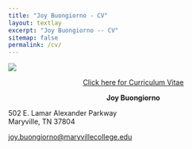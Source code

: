 ```yaml
---
title: "Joy Buongiorno - CV"
layout: textlay
excerpt: "Joy Buongiorno -- CV"
sitemap: false
permalink: /cv/
---
```

![](RackMultipart20200609-4-1273asn_html_110a81ce6820044b.gif)
<p align="center" style="text-decoration:underline;"><a href='https://docs.google.com/document/d/18AuzIOAAv4vqmG6_SkeqgRv4DFhNnTi3/edit?usp=sharing&ouid=115659518420057253026&rtpof=true&sd=true'>Click here for Curriculum Vitae</a></p>

<p align="center"><b>Joy Buongiorno</b><br>

502 E. Lamar Alexander Parkway <br> Maryville, TN 37804<br>

joy.buongiorno@maryvillecollege.edu</p>
